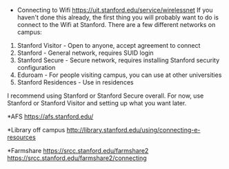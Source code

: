 
* Connecting to Wifi 
https://uit.stanford.edu/service/wirelessnet
If you haven't done this already, the first thing you will probably want to do is connect to the Wifi at Stanford. 
There are a few different networks on campus:
1. Stanford Visitor - Open to anyone, accept agreement to connect
2. Stanford - General network, requires SUID login
3. Stanford Secure - Secure network, requires installing Stanford security configuration
4. Eduroam - For people visiting campus, you can use at other universities
5. Stanford Residences - Use in residences

I recommend using Stanford or Stanford Secure overall. For now, use Stanford or Stanford Visitor and setting up what you want later.


*AFS 
https://afs.stanford.edu/

*Library off campus 
http://library.stanford.edu/using/connecting-e-resources

*Farmshare 
https://srcc.stanford.edu/farmshare2 https://srcc.stanford.edu/farmshare2/connecting
